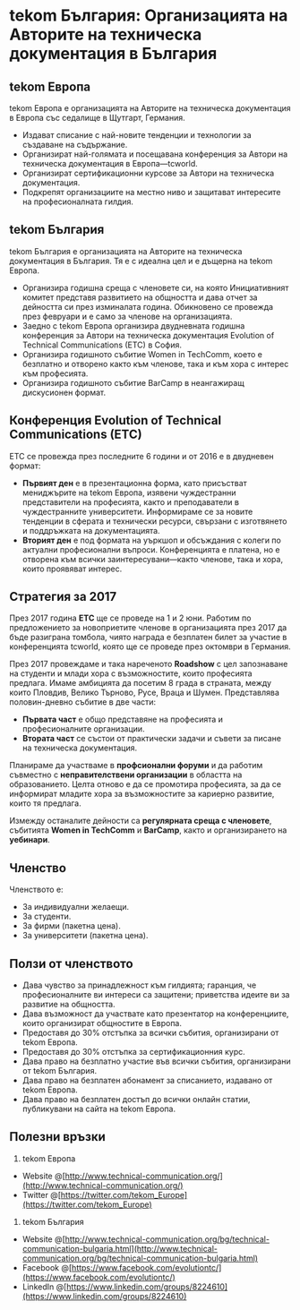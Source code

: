 # tekom България: Организацията на Авторите на техническа документация в България 

## tekom Европа

tekom Европа е организацията на Авторите на техническа документация в Европа със седалище в Щутгарт, Германия.

* Издават списание с най-новите тенденции и технологии за създаване на съдържание.
* Организират най-голямата и посещавана конференция за Автори на техническа документация в Европа&mdash;tcworld.
* Организират сертификационни курсове за Автори на техническа документация.
* Подкрепят организациите на местно ниво и защитават интересите на професионалната гилдия. 

## tekom България

tekom България е организацията на Авторите на техническа документация в България. Тя е с идеална цел и е дъщерна на tekom Европа.

* Организира годишна среща с членовете си, на която Инициативният комитет представя развитието на общността и дава отчет за дейността си през изминалата година. Обикновено се провежда през февруари и е само за членове на организацията.
* Заедно с tekom Европа организира двудневната годишна конференция за Автори на техническа документация Evolution of Technical Communications (ETC) в София. 
* Организира годишното събитие Women in TechComm, което е безплатно и отворено както към членове, така и към хора с интерес към професията. 
* Организира годишното събитие BarCamp в неангажиращ дискусионен формат. 

## Конференция Evolution of Technical Communications (ETC) 

ETC се провежда през последните 6 години и от 2016 е в двудневен формат:
* **Първият ден** е в презентационна форма, като присъстват мениджърите на tekom Европа, изявени чуждестранни представители на професията, както и преподаватели в чуждестранните университети. Информираме се за новите тенденции в сферата и технически ресурси, свързани с изготвянето и поддръжката на документацията. 
* **Вторият ден** е под формата на уъркшоп и обсъждания с колеги по актуални професионални въпроси. Конференцията е платена, но е отворена към всички заинтересувани&mdash;както членове, така и хора, които проявяват интерес.

## Стратегия за 2017 

През 2017 година **ETC** ще се проведе на 1 и 2 юни. Работим по предложението за новоприетите членове в организацията през 2017 да бъде разиграна томбола, чиято награда е безплатен билет за участие в конференцията tcworld, която ще се проведе през октомври в Германия.

През 2017 провеждаме и така нареченото **Roadshow** с цел запознаване на студенти и млади хора с възможностите, които професията предлага. Имаме амбицията да посетим 8 града в страната, между които Пловдив, Велико Търново, Русе, Враца и Шумен. Представлява половин-дневно събитие в две части: 
* **Първата част** е общо представяне на професията и професионалните организации.
* **Втората част** се състои от практически задачи и съвети за писане на техническа документация.  

Планираме да участваме в **профсионални форуми** и да работим съвместно с **неправителствени организации** в областта на образованието. Целта отново е да се промотира професията, за да се информират младите хора за възможностите за кариерно развитие, които тя предлага. 

Измежду останалите дейности са **регулярната среща с членовете**, събитията **Women in TechComm** и **BarCamp**, както и организирането на **уебинари**.

## Членство

Членството е:   
* За индивидуални желаещи.
* За студенти.
* За фирми (пакетна цена).
* За университети (пакетна цена).

## Ползи от членството 

* Дава чувство за принадлежност към гилдията; гаранция, че професионалните ви интереси са защитени; приветства идеите ви за развитие на общността.  
* Дава възможност да участвате като презентатор на конференциите, които организират общностите в Европа.  
* Предоставя до 30% отстъпка за всички събития, организирани от tekom Европа. 
* Предоставя до 30% отстъпка за сертификационния курс.
* Дава право на безплатно участие във всички събития, организирани от tekom България.
* Дава право на безплатен абонамент за списанието, издавано от tekom Европа.
* Дава право на безплатен достъп до всички онлайн статии, публикувани на сайта на tekom Европа. 

## Полезни връзки 

1. tekom Европа   
  * Website @[http://www.technical-communication.org/](http://www.technical-communication.org/)        
  * Twitter @[https://twitter.com/tekom_Europe](https://twitter.com/tekom_Europe)    
1. tekom България
  * Website @[http://www.technical-communication.org/bg/technical-communication-bulgaria.html](http://www.technical-communication.org/bg/technical-communication-bulgaria.html)  
  * Facebook @[https://www.facebook.com/evolutiontc/](https://www.facebook.com/evolutiontc/)  
  * LinkedIn @[https://www.linkedin.com/groups/8224610](https://www.linkedin.com/groups/8224610)     
